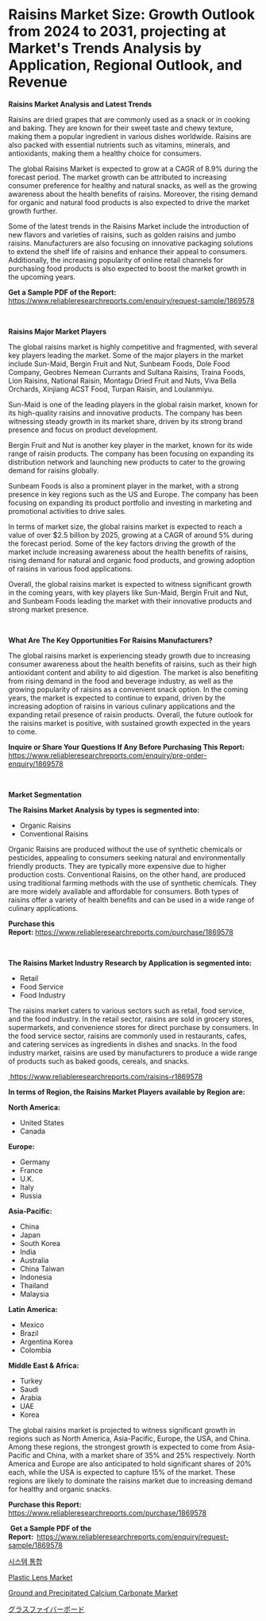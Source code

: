 <p><h1>Raisins Market Size: Growth Outlook from 2024 to 2031, projecting at Market's Trends Analysis by Application, Regional Outlook, and Revenue</h1></p><p><strong>Raisins Market Analysis and Latest Trends</strong></p>
<p><p>Raisins are dried grapes that are commonly used as a snack or in cooking and baking. They are known for their sweet taste and chewy texture, making them a popular ingredient in various dishes worldwide. Raisins are also packed with essential nutrients such as vitamins, minerals, and antioxidants, making them a healthy choice for consumers.</p><p>The global Raisins Market is expected to grow at a CAGR of 8.9% during the forecast period. The market growth can be attributed to increasing consumer preference for healthy and natural snacks, as well as the growing awareness about the health benefits of raisins. Moreover, the rising demand for organic and natural food products is also expected to drive the market growth further.</p><p>Some of the latest trends in the Raisins Market include the introduction of new flavors and varieties of raisins, such as golden raisins and jumbo raisins. Manufacturers are also focusing on innovative packaging solutions to extend the shelf life of raisins and enhance their appeal to consumers. Additionally, the increasing popularity of online retail channels for purchasing food products is also expected to boost the market growth in the upcoming years.</p></p>
<p><strong>Get a Sample PDF of the Report:&nbsp;</strong> <a href="https://www.reliableresearchreports.com/enquiry/request-sample/1869578">https://www.reliableresearchreports.com/enquiry/request-sample/1869578</a></p>
<p>&nbsp;</p>
<p><strong>Raisins Major Market Players</strong></p>
<p><p>The global raisins market is highly competitive and fragmented, with several key players leading the market. Some of the major players in the market include Sun-Maid, Bergin Fruit and Nut, Sunbeam Foods, Dole Food Company, Geobres Nemean Currants and Sultana Raisins, Traina Foods, Lion Raisins, National Raisin, Montagu Dried Fruit and Nuts, Viva Bella Orchards, Xinjiang ACST Food, Turpan Raisin, and Loulanmiyu.</p><p>Sun-Maid is one of the leading players in the global raisin market, known for its high-quality raisins and innovative products. The company has been witnessing steady growth in its market share, driven by its strong brand presence and focus on product development.</p><p>Bergin Fruit and Nut is another key player in the market, known for its wide range of raisin products. The company has been focusing on expanding its distribution network and launching new products to cater to the growing demand for raisins globally.</p><p>Sunbeam Foods is also a prominent player in the market, with a strong presence in key regions such as the US and Europe. The company has been focusing on expanding its product portfolio and investing in marketing and promotional activities to drive sales.</p><p>In terms of market size, the global raisins market is expected to reach a value of over $2.5 billion by 2025, growing at a CAGR of around 5% during the forecast period. Some of the key factors driving the growth of the market include increasing awareness about the health benefits of raisins, rising demand for natural and organic food products, and growing adoption of raisins in various food applications.</p><p>Overall, the global raisins market is expected to witness significant growth in the coming years, with key players like Sun-Maid, Bergin Fruit and Nut, and Sunbeam Foods leading the market with their innovative products and strong market presence.</p></p>
<p>&nbsp;</p>
<p><strong>What Are The Key Opportunities For Raisins Manufacturers?</strong></p>
<p><p>The global raisins market is experiencing steady growth due to increasing consumer awareness about the health benefits of raisins, such as their high antioxidant content and ability to aid digestion. The market is also benefiting from rising demand in the food and beverage industry, as well as the growing popularity of raisins as a convenient snack option. In the coming years, the market is expected to continue to expand, driven by the increasing adoption of raisins in various culinary applications and the expanding retail presence of raisin products. Overall, the future outlook for the raisins market is positive, with sustained growth expected in the years to come.</p></p>
<p><strong>Inquire or Share Your Questions If Any Before Purchasing This Report:</strong> <a href="https://www.reliableresearchreports.com/enquiry/pre-order-enquiry/1869578">https://www.reliableresearchreports.com/enquiry/pre-order-enquiry/1869578</a></p>
<p>&nbsp;</p>
<p><strong>Market Segmentation</strong></p>
<p><strong>The Raisins Market Analysis by types is segmented into:</strong></p>
<p><ul><li>Organic Raisins</li><li>Conventional Raisins</li></ul></p>
<p><p>Organic Raisins are produced without the use of synthetic chemicals or pesticides, appealing to consumers seeking natural and environmentally friendly products. They are typically more expensive due to higher production costs. Conventional Raisins, on the other hand, are produced using traditional farming methods with the use of synthetic chemicals. They are more widely available and affordable for consumers. Both types of raisins offer a variety of health benefits and can be used in a wide range of culinary applications.</p></p>
<p><strong>Purchase this Report:&nbsp;</strong><a href="https://www.reliableresearchreports.com/purchase/1869578">https://www.reliableresearchreports.com/purchase/1869578</a></p>
<p>&nbsp;</p>
<p><strong>The Raisins Market Industry Research by Application is segmented into:</strong></p>
<p><ul><li>Retail</li><li>Food Service</li><li>Food Industry</li></ul></p>
<p><p>The raisins market caters to various sectors such as retail, food service, and the food industry. In the retail sector, raisins are sold in grocery stores, supermarkets, and convenience stores for direct purchase by consumers. In the food service sector, raisins are commonly used in restaurants, cafes, and catering services as ingredients in dishes and snacks. In the food industry market, raisins are used by manufacturers to produce a wide range of products such as baked goods, cereals, and snacks.</p></p>
<p><a href="https://www.reliableresearchreports.com/raisins-r1869578">&nbsp;https://www.reliableresearchreports.com/raisins-r1869578</a></p>
<p><strong>In terms of Region, the Raisins Market Players available by Region are:</strong></p>
<p>
    <p> <strong> North America: </strong>
        <ul>
            <li>United States</li>
            <li>Canada</li>
        </ul>
        </p> 
    <p> <strong> Europe: </strong>
        <ul>
            <li>Germany</li>
            <li>France</li>
            <li>U.K.</li>
            <li>Italy</li>
            <li>Russia</li>
        </ul>
        </p> 
    <p> <strong> Asia-Pacific: </strong>
        <ul>
            <li>China</li>
            <li>Japan</li>
            <li>South Korea</li>
            <li>India</li>
            <li>Australia</li>
            <li>China Taiwan</li>
            <li>Indonesia</li>
            <li>Thailand</li>
            <li>Malaysia</li>
        </ul>
        </p> 
    <p> <strong> Latin America: </strong>
        <ul>
            <li>Mexico</li>
            <li>Brazil</li>
            <li>Argentina Korea</li>
            <li>Colombia</li>
        </ul>
        </p> 
    <p> <strong> Middle East & Africa: </strong>
        <ul>
            <li>Turkey</li>
            <li>Saudi</li>
            <li>Arabia</li>
            <li>UAE</li>
            <li>Korea</li>
        </ul>
    </p>
    </p>
<p><p>The global raisins market is projected to witness significant growth in regions such as North America, Asia-Pacific, Europe, the USA, and China. Among these regions, the strongest growth is expected to come from Asia-Pacific and China, with a market share of 35% and 25% respectively. North America and Europe are also anticipated to hold significant shares of 20% each, while the USA is expected to capture 15% of the market. These regions are likely to dominate the raisins market due to increasing demand for healthy and organic snacks.</p></p>
<p><strong>Purchase this Report: </strong><a href="https://www.reliableresearchreports.com/purchase/1869578">https://www.reliableresearchreports.com/purchase/1869578</a></p>
<p>&nbsp;<strong>Get a Sample PDF of the Report:&nbsp;&nbsp;</strong><a href="https://www.reliableresearchreports.com/enquiry/request-sample/1869578">https://www.reliableresearchreports.com/enquiry/request-sample/1869578</a></p>
<p><strong></strong></p>
<p><p><a href="https://medium.com/@francescaove76856/%EC%8B%9C%EC%8A%A4%ED%85%9C-%ED%86%B5%ED%95%A9-%EC%8B%9C%EC%9E%A5-%EB%B6%84%EC%84%9D-%EA%B8%80%EB%A1%9C%EB%B2%8C-%EC%82%B0%EC%97%85-%EC%A0%84%EB%A7%9D-%EB%B0%8F-%EC%98%88%EC%B8%A1-2024%EB%85%84%EB%B6%80%ED%84%B0-2031%EB%85%84%EA%B9%8C%EC%A7%80-13377295e04a">시스템 통합</a></p><p><a href="https://www.linkedin.com/pulse/plastic-lens-market-share-amp-new-trends-analysis-report-type-3kace?trackingId=7f5Y%2F3m5pVL1YPIb8GWECg%3D%3D">Plastic Lens Market</a></p><p><a href="https://www.linkedin.com/pulse/ground-precipitated-calcium-carbonate-market-research-report-madue?trackingId=T9%2BBv86dVtGRPJzLAbyvPg%3D%3D">Ground and Precipitated Calcium Carbonate Market</a></p><p><a href="https://medium.com/@nayelibosco2023/%E3%82%AC%E3%83%A9%E3%82%B9%E7%B9%8A%E7%B6%AD%E3%83%9C%E3%83%BC%E3%83%89%E5%B8%82%E5%A0%B4%E3%81%AE%E6%B4%9E%E5%AF%9F-%E5%B8%82%E5%A0%B4%E3%81%AE%E3%83%88%E3%83%AC%E3%83%B3%E3%83%89-%E6%88%90%E9%95%B7-2024%E5%B9%B4%E3%81%8B%E3%82%892031%E5%B9%B4%E3%81%BE%E3%81%A7%E3%81%AE%E4%BA%88%E6%B8%AC-7d41e3045471">グラスファイバーボード</a></p></p>